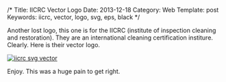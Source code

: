 /*
Title: IICRC Vector Logo
Date: 2013-12-18
Category: Web
Template: post
Keywords: iicrc, vector, logo, svg, eps, black
*/

Another lost logo, this one is for the IICRC (institute of inspection cleaning and restoration). They are an international cleaning certification institure. Clearly. Here is their vector logo.

<div class="center">
  <a href="http://ohdoylerules.com/content/images/iicrc.svg" title="iicrc svg vector" target="_blank"><img alt="iicrc svg vector" src="http://ohdoylerules.com/content/images/iicrc.svg" ></a>
</div>

Enjoy. This was a huge pain to get right.
